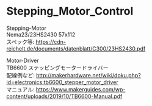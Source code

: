 # Stepping_Motor_Control
Stepping-Motor  
Nema23/23HS2430 57x112  
スペック等: https://cdn-reichelt.de/documents/datenblatt/C300/23HS2430.pdf

Motor-Driver  
TB6600 ステッピングモータードライバー  
配線例など: http://makerhardware.net/wiki/doku.php?id=electronics:tb6600_stepper_motor_driver  
マニュアル: https://www.makerguides.com/wp-content/uploads/2019/10/TB6600-Manual.pdf  

